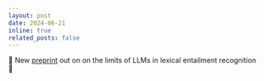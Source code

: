 ```yaml
---
layout: post
date: 2024-06-21
inline: true
related_posts: false
---
```


📝 New [preprint](https://arxiv.org/abs/2406.14894) out on on the limits of LLMs in lexical entailment recognition 🔬